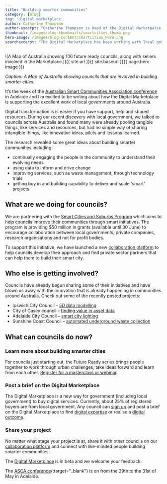 ```yaml
---
title: "Building smarter communities"
category: [blog]
tag: 'digital marketplace'
author: Catherine Thompson
author-excerpt: "Catherine Thompson is Head of the Digital Marketpalce at the DTA."
thumbnail: /images/blog-thumbnails/smartcities_thumb.png
hero-image: /images/blog-content/smartcities_Hero.png
searchexcerpt: "The Digital Marketplace has been working with local governments to help build smarter communities around Australia. Catherine Thompson talks about how local councils can get involved."
---
```


![A Map of Australia showing 106 future ready councils, along with sellers involved in the Marketplace.]({{ site.url }}{{ site.baseurl }}{{ page.hero-image }})

*Caption: A Map of Australia showing councils that are involved in building smarter cities.*

It’s the week of the [Australian Smart Communities Association conference](http://ascaconference.org.au/) in Adelaide and I’m excited to be writing about how the Digital Marketplace is supporting the excellent work of local governments around Australia. 

Digital transformation is is easier if you have support, help and shared resources. During our recent [discovery](https://www.dta.gov.au/standard/service-design-and-delivery-process/discovery/) with local government, we talked to councils across Australia and found many were already pooling tangible things, like services and resources, but had no simple way of sharing intangible things, like innovative ideas, pilots and lessons learned. 

The research revealed some great ideas about building smarter communities including:
- continually engaging the people in the community to understand their evolving needs
- using data to inform and drive change
- improving services, such as waste management, through technology trials
- getting buy in and building capability to deliver and scale 'smart' projects

## What are we doing for councils?

We are partnering with the [Smart Cities and Suburbs Program](https://www.business.gov.au/assistance/smart-cities-and-suburbs-program) which aims to help councils improve their communities through smart initiatives. The program is providing $50 million in grants (available until 30 June) to encourage collaboration between local governments, private companies, research organisations and not for profit bodies. 

To support this initiative, we have launched a new [collaboration platform](https://marketplace.service.gov.au/collaborate) to help councils develop their approach and find private sector partners that can help them to build their smart city.

## Who else is getting involved?

Councils have already begun sharing some of their initiatives and have blown us away with the innovation that is already happening in communities around Australia. Check out some of the recently posted projects:

- Ipswich City Council – [5D data modelling](https://marketplace.service.gov.au/collaborate/project/6)
- City of Casey council – [finding value in asset data](https://marketplace.service.gov.au/collaborate/project/2)
- Adelaide City Council  – [smart city lighting](https://marketplace.service.gov.au/collaborate/project/3) 
- Sunshine Coast Council – [automated underground waste collection](https://marketplace.service.gov.au/collaborate/project/1)

## What can councils do now?

### Learn more about building smarter cities

For councils just starting out, the Future Ready series brings people together to work through
urban challenges, take ideas forward and learn from each other. [Register for a masterclass or webinar](https://cities.dpmc.gov.au/future-ready). 

### Post a brief on the Digital Marketplace

The Digital Marketplace is a new way for government (including local government) to buy digital services. Currently, about 25% of registered buyers are from local government. Any council can [sign up](https://marketplace.service.gov.au/signup) and post a brief on the Digital Marketplace to find [digital expertise](https://marketplace.service.gov.au/digital-marketplace/opportunities/434) or realise a [digital outcome](https://marketplace.service.gov.au/digital-marketplace/opportunities/429). 

### Share your project

No matter what stage your project is at, share it with other councils on our [collaboration platform](https://marketplace.service.gov.au/collaborate/project/new) and connect with like-minded people building smarter communities. 

The [Digital Marketplace](https://www.dta.gov.au/what-we-do/platforms/marketplace/) is in beta and we welcome your feedback. 

The [ASCA conference](http://ascaconference.org.au/){:target="_blank"} is on from the 29th to the 31st of May in Adelaide.
